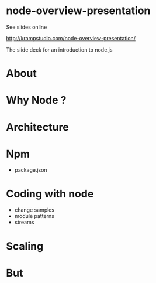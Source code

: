 node-overview-presentation
================================

See slides online 

http://krampstudio.com/node-overview-presentation/


The slide deck for an introduction to node.js

# About

# Why Node ?

# Architecture

# Npm
 - package.json

# Coding with node
 - change samples
 - module patterns
 - streams

# Scaling

# But
